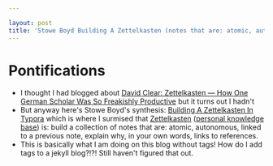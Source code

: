 ```yaml
---

layout: post
title: 'Stowe Boyd Building A Zettelkasten (notes that are: atomic, autonomous, linked, explain why, your own words, links to references) In Typora'
---
```


# Pontifications

* I thought I had blogged about [David Clear: Zettelkasten — How One German Scholar Was So Freakishly Productive](https://writingcooperative.com/zettelkasten-how-one-german-scholar-was-so-freakishly-productive-997e4e0ca125) but it turns out I hadn't
* But anyway here's Stowe Boyd's synthesis:  [Building A Zettelkasten In Typora](https://stoweboyd.com/post/190446627182/building-a-zettelkasten-in-typora) which is where I surmised that [Zettelkasten](https://de.wikipedia.org/wiki/Zettelkasten) ([personal knowledge base](https://en.wikipedia.org/wiki/Personal_knowledge_base)) is: build a collection of notes that are: atomic, autonomous, linked to a previous note, explain why, in your own words, links to references.
* This is basically what I am doing on this blog without tags! How do I add tags to a jekyll blog?!?! Still haven't figured that out.


